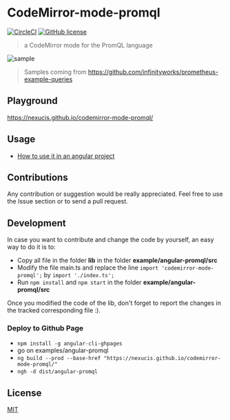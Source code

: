 CodeMirror-mode-promql
======================
[![CircleCI](https://circleci.com/gh/Nexucis/codemirror-mode-promql.svg?style=shield)](https://circleci.com/gh/Nexucis/codemirror-mode-promql) [![GitHub license](https://img.shields.io/badge/license-MIT-blue.svg)](./LICENSE)

> a CodeMirror mode for the PromQL language

![sample](https://user-images.githubusercontent.com/4548045/76161611-478ff880-6135-11ea-8b73-a35be5f650a7.PNG)
> Samples coming from https://github.com/infinityworks/prometheus-example-queries

## Playground
https://nexucis.github.io/codemirror-mode-promql/

## Usage
* [How to use it in an angular project](./examples/angular-promql/README.md)

## Contributions
Any contribution or suggestion would be really appreciated. Feel free to use the Issue section or to send a pull request.

## Development
In case you want to contribute and change the code by yourself, an easy way to do it is to:
 * Copy all file in the folder **lib** in the folder **example/angular-promql/src**
 * Modify the file main.ts and replace the line `import 'codemirror-mode-promql';` by `import './index.ts';`
 * Run `npm install` and `npm start` in the folder **example/angular-promql/src**
 
Once you modified the code of the lib, don't forget to report the changes in the tracked corresponding file :).

### Deploy to Github Page
* `npm install -g angular-cli-ghpages`
* go on examples/angular-promql
* `ng build --prod --base-href "https://nexucis.github.io/codemirror-mode-promql/"`
* `ngh -d dist/angular-promql`

## License
[MIT](./LICENSE)
